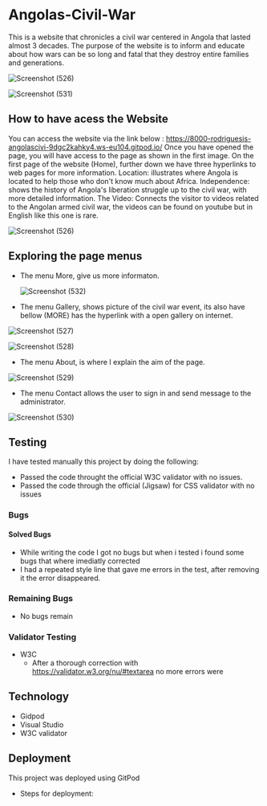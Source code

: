 # Angolas-Civil-War

This is a website that chronicles a civil war centered in Angola that lasted almost 3 decades. The purpose of the website is to inform and educate about how wars can be so long and fatal that they destroy entire families and generations.

![Screenshot (526)](https://github.com/RodriguesIsrael/Angolas-Civil-War/assets/122437243/6753604a-6c0b-4e3f-b3de-2eef004a0162)


![Screenshot (531)](https://github.com/RodriguesIsrael/Angolas-Civil-War/assets/122437243/21c51e09-75ba-4e78-bfbc-1a071ac0abeb)



## How to have acess the Website

You can access the website via the link below :
https://8000-rodriguesis-angolascivi-9dgc2kahky4.ws-eu104.gitpod.io/
Once you have opened the page, you will have access to the page as shown in the first image.
On the first page of the website (Home), further down we have three hyperlinks to web pages for more information.
Location: illustrates where Angola is located to help those who don't know much about Africa.
Independence: shows the history of Angola's liberation struggle up to the civil war, with more detailed information.
The Video: Connects the visitor to videos related to the Angolan armed civil war, the videos can be found on youtube but in English like this one is rare.

![Screenshot (526)](https://github.com/RodriguesIsrael/Angolas-Civil-War/assets/122437243/c21e9fc9-20e4-4dab-bca4-a29154b00ffd)

## Exploring the page menus
   
  * The menu More, give us more informaton.
    
    ![Screenshot (532)](https://github.com/RodriguesIsrael/Angolas-Civil-War/assets/122437243/df597d82-3667-429f-9998-e55f5dc20aa7)


  * The menu Gallery, shows picture of the civil war event, its also have bellow (MORE) has the hyperlink with a open gallery on internet.
    
![Screenshot (527)](https://github.com/RodriguesIsrael/Angolas-Civil-War/assets/122437243/0610103f-c8ac-403a-af5d-ff2733babf63)

![Screenshot (528)](https://github.com/RodriguesIsrael/Angolas-Civil-War/assets/122437243/59909672-4556-434b-a064-b3db181449d6)

  * The menu About, is where I explain the aim of the page.
    
![Screenshot (529)](https://github.com/RodriguesIsrael/Angolas-Civil-War/assets/122437243/6b2dc014-6b60-4c42-aaa2-902b667d4b8e)


  * The menu Contact allows the user to  sign in and send message to  the administrator.
    
![Screenshot (530)](https://github.com/RodriguesIsrael/Angolas-Civil-War/assets/122437243/d27aeae6-00fc-494d-95da-52ab0b78c022)

## Testing
I have tested manually this project by doing the following:
 
  * Passed the code throught the official W3C validator with no issues.
  * Passed the code through the official (Jigsaw) for CSS validator with no issues

### Bugs

#### Solved Bugs
  * While writing the code I got no bugs but when i tested i found some bugs  that where imediatly corrected
  * I had a repeated style line that gave me errors in the test, after removing it the error disappeared.
### Remaining Bugs
  * No bugs remain

### Validator Testing
  * W3C
     * After a thorough correction with https://validator.w3.org/nu/#textarea  no more errors were 

## Technology
 * Gidpod
 * Visual Studio
 * W3C validator


 ## Deployment

 This project was deployed using GitPod
   * Steps for deployment:
       
 


